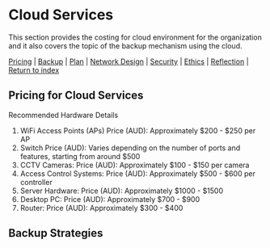 # Cloud Services
This section provides the costing for cloud environment for the organization and it also covers the topic of the backup mechanism using the cloud.

[Pricing](#pricing-for-cloud-services) | [Backup](#backup-strategies) | [Plan](./plan.md) | [Network Design](./network.md) | [Security](./security.md) | [Ethics](./ethics.md) | [Reflection](./reflection.md) | [Return to index](./README.md)

## Pricing for Cloud Services
Recommended Hardware Details
1.	WiFi Access Points (APs)
	Price (AUD): Approximately $200 - $250 per AP
2.	Switch
	Price (AUD): Varies depending on the number of ports and features, starting from around $500
3.	CCTV Cameras:
	Price (AUD): Approximately $100 - $150 per camera
4.	Access Control Systems:
	Price (AUD): Approximately $500 - $600 per controller
5.	Server Hardware:
	Price (AUD): Approximately $1000 - $1500
6.	Desktop PC:
	Price (AUD): Approximately $700 - $900
7.	Router:
	Price (AUD): Approximately $300 - $400

## Backup Strategies
